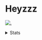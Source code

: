 # Heyzzz  

[![.](https://skillicons.dev/icons?i=js,java)](https://skillicons.dev)  

<details>
<summary>Stats</summary
<!--START_SECTION:waka-->

```text
JavaScript   8 hrs 45 mins   ███████████████████▒░░░░░   77.13 %
CSS          1 hr 42 mins    ███▓░░░░░░░░░░░░░░░░░░░░░   15.01 %
JSON         35 mins         █▒░░░░░░░░░░░░░░░░░░░░░░░   05.22 %
Java         15 mins         ▓░░░░░░░░░░░░░░░░░░░░░░░░   02.23 %
HTML         2 mins          ░░░░░░░░░░░░░░░░░░░░░░░░░   00.40 %
```

<!--END_SECTION:waka-->
</details>
